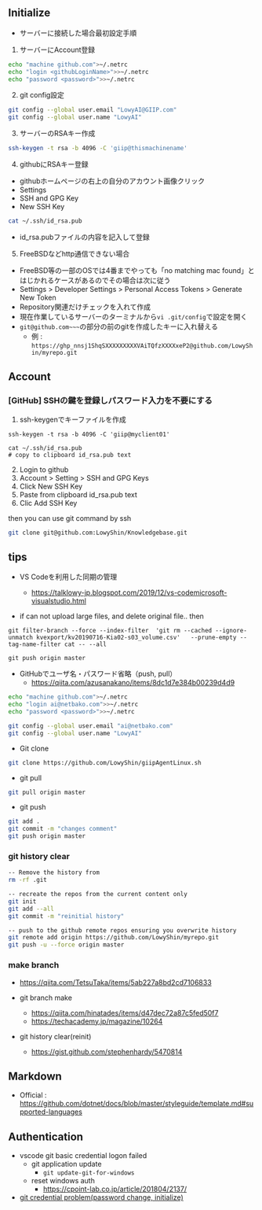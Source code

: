 ## Initialize

* サーバーに接続した場合最初設定手順

1. サーバーにAccount登録
```sh
echo "machine github.com">~/.netrc
echo "login <githubLoginName>">>~/.netrc
echo "password <password>">>~/.netrc
```

2. git config設定
```sh
git config --global user.email "LowyAI@GIIP.com"
git config --global user.name "LowyAI"
```

3. サーバーのRSAキー作成
```sh
ssh-keygen -t rsa -b 4096 -C 'giip@thismachinename'
```

4. githubにRSAキー登録
  * githubホームページの右上の自分のアカウント画像クリック
  * Settings
  * SSH and GPG Key
  * New SSH Key
  ```sh
  cat ~/.ssh/id_rsa.pub
  ```
  * id_rsa.pubファイルの内容を記入して登録

5. FreeBSDなどhttp通信できない場合
  * FreeBSD等の一部のOSでは4番までやっても「no matching mac found」とはじかれるケースがあるのでその場合は次に従う
  * Settings > Developer Settings > Personal Access Tokens > Generate New Token 
  * Repository関連だけチェックを入れて作成
  * 現在作業しているサーバーのターミナルから`vi .git/config`で設定を開く
  * `git@github.com~~~`の部分の前のgitを作成したキーに入れ替える
    * 例 : `https://ghp_nnsj1ShqSXXXXXXXXXVAiTQfzXXXXxeP2@github.com/LowyShin/myrepo.git`

## Account

### [GitHub] SSHの鍵を登録しパスワード入力を不要にする

1. ssh-keygenでキーファイルを作成
```
ssh-keygen -t rsa -b 4096 -C 'giip@myclient01'

cat ~/.ssh/id_rsa.pub
# copy to clipboard id_rsa.pub text
```
2. Login to github
3. Account > Setting > SSH and GPG Keys
4. Click New SSH Key
5. Paste from clipboard id_rsa.pub text
6. Clic Add SSH Key

then you can use git command by ssh

```sh
git clone git@github.com:LowyShin/Knowledgebase.git
```


## tips

* VS Codeを利用した同期の管理
  * https://talklowy-jp.blogspot.com/2019/12/vs-codemicrosoft-visualstudio.html


* if can not upload large files, and delete original file.. then
```shell
git filter-branch --force --index-filter  'git rm --cached --ignore-unmatch kvexport/kv20190716-Kia02-s03_volume.csv'   --prune-empty --tag-name-filter cat -- --all

git push origin master
```

* GitHubでユーザ名・パスワード省略（push, pull）
  * https://qiita.com/azusanakano/items/8dc1d7e384b00239d4d9
```sh
echo "machine github.com">~/.netrc
echo "login ai@netbako.com">>~/.netrc
echo "password <password>">>~/.netrc

git config --global user.email "ai@netbako.com"
git config --global user.name "LowyAI"
```

* Git clone
```sh
git clone https://github.com/LowyShin/giipAgentLinux.sh
```

* git pull
```sh
git pull origin master
```
* git push
```sh
git add .
git commit -m "changes comment"
git push origin master
```

### git history clear

```sh
-- Remove the history from 
rm -rf .git

-- recreate the repos from the current content only
git init
git add --all
git commit -m "reinitial history"

-- push to the github remote repos ensuring you overwrite history
git remote add origin https://github.com/LowyShin/myrepo.git
git push -u --force origin master
```

### make branch

* https://qiita.com/TetsuTaka/items/5ab227a8bd2cd7106833
* git branch make
  * https://qiita.com/hinatades/items/d47dec72a87c5fed50f7
  * https://techacademy.jp/magazine/10264

* git history clear(reinit)
  *  https://gist.github.com/stephenhardy/5470814



## Markdown

* Official : https://github.com/dotnet/docs/blob/master/styleguide/template.md#supported-languages

## Authentication

* vscode git basic credential logon failed
  * git application update 
    * `git update-git-for-windows`
  * reset windows auth
    * https://cpoint-lab.co.jp/article/201804/2137/
* [git credential problem(password change, initialize)](https://www.zunouissiki.com/entry/git-credential-manager-for-windows/)


